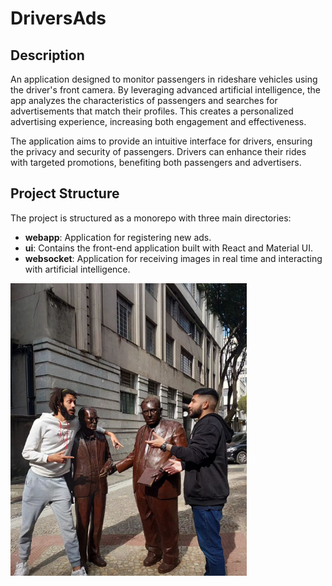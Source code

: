 # DriversAds

## Description
An application designed to monitor passengers in rideshare vehicles using the driver's front camera. By leveraging advanced artificial intelligence, the app analyzes the characteristics of passengers and searches for advertisements that match their profiles. This creates a personalized advertising experience, increasing both engagement and effectiveness.

The application aims to provide an intuitive interface for drivers, ensuring the privacy and security of passengers. Drivers can enhance their rides with targeted promotions, benefiting both passengers and advertisers.

## Project Structure
The project is structured as a monorepo with three main directories:

- **webapp**: Application for registering new ads.
- **ui**: Contains the front-end application built with React and Material UI.
- **websocket**: Application for receiving images in real time and interacting with artificial intelligence.





![img_devs](./image.png)



